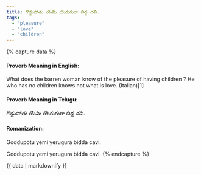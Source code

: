 ```yaml
---
title: గొడ్డుపోతు యేమి యెరుగురా బిడ్డ చవి.
tags:
  - "pleasure"
  - "love"
  - "children"
---
```


{% capture data %}
#### Proverb Meaning in English:
What does the barren woman know of the pleasure of having children ?
He who has no children knows not what is love. (Italian)[1]

#### Proverb Meaning in Telugu:
గొడ్డుపోతు యేమి యెరుగురా బిడ్డ చవి.

#### Romanization:
Goḍḍupōtu yēmi yerugurā biḍḍa cavi.

Goddupotu yemi yerugura bidda cavi.
{% endcapture %}

{{ data | markdownify }}

